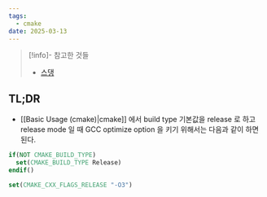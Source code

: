 ```yaml
---
tags:
  - cmake
date: 2025-03-13
---
```

> [!info]- 참고한 것들
> - [스댕](https://stackoverflow.com/a/41361741)

## TL;DR

- [[Basic Usage (cmake)|cmake]] 에서 build type 기본값을 release 로 하고 release mode 일 때 GCC optimize option 을 키기 위해서는 다음과 같이 하면 된다.

```cmake
if(NOT CMAKE_BUILD_TYPE)
  set(CMAKE_BUILD_TYPE Release)
endif()

set(CMAKE_CXX_FLAGS_RELEASE "-O3")
```